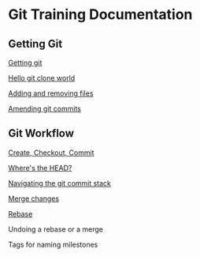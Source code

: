 # Git Training Documentation

## Getting Git

[Getting git](GettingGit.md)

[Hello git clone world](CloneRepo_PushUpdates.md)

[Adding and removing files](Add_remove_files.md)

[Amending git commits](UndoingThings.md)

## Git Workflow

[Create, Checkout, Commit](create-checkout-commit.md)

[Where's the HEAD?](head.md)

[Navigating the git commit stack](navigating.md)

[Merge changes](merge.md)

[Rebase](rebase.md)

Undoing a rebase or a merge

Tags for naming milestones

